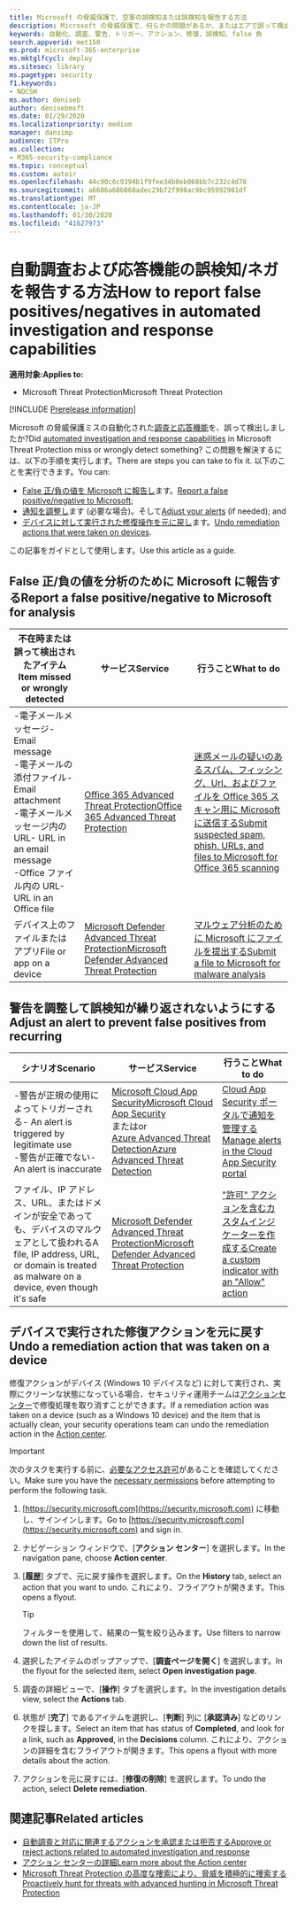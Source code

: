 ```yaml
---
title: Microsoft の脅威保護で、空軍の誤検知または誤検知を報告する方法
description: Microsoft の脅威保護で、何らかの問題があるか、またはエアで誤って検出されましたか? 分析のために誤検知または誤検知を Microsoft に送信する方法について説明します。
keywords: 自動化、調査、警告、トリガー、アクション、修復、誤検知、false 負
search.appverid: met150
ms.prod: microsoft-365-enterprise
ms.mktglfcycl: deploy
ms.sitesec: library
ms.pagetype: security
f1.keywords:
- NOCSH
ms.author: deniseb
author: denisebmsft
ms.date: 01/29/2020
ms.localizationpriority: medium
manager: dansimp
audience: ITPro
ms.collection:
- M365-security-compliance
ms.topic: conceptual
ms.custom: autoir
ms.openlocfilehash: 44c90c6c9394b1f9fee34b8eb068bb7c232c4d78
ms.sourcegitcommit: a6686a68b068adec29b72f998ac9bc95992981df
ms.translationtype: MT
ms.contentlocale: ja-JP
ms.lasthandoff: 01/30/2020
ms.locfileid: "41627973"
---
```

# <a name="how-to-report-false-positivesnegatives-in-automated-investigation-and-response-capabilities"></a><span data-ttu-id="53937-105">自動調査および応答機能の誤検知/ネガを報告する方法</span><span class="sxs-lookup"><span data-stu-id="53937-105">How to report false positives/negatives in automated investigation and response capabilities</span></span>

<span data-ttu-id="53937-106">**適用対象:**</span><span class="sxs-lookup"><span data-stu-id="53937-106">**Applies to:**</span></span>
- <span data-ttu-id="53937-107">Microsoft Threat Protection</span><span class="sxs-lookup"><span data-stu-id="53937-107">Microsoft Threat Protection</span></span>

[!INCLUDE [Prerelease information](../includes/prerelease.md)]

<span data-ttu-id="53937-108">Microsoft の脅威保護ミスの自動化された[調査と応答機能](mtp-autoir.md)を、誤って検出しましたか?</span><span class="sxs-lookup"><span data-stu-id="53937-108">Did [automated investigation and response capabilities](mtp-autoir.md) in Microsoft Threat Protection miss or wrongly detect something?</span></span> <span data-ttu-id="53937-109">この問題を解決するには、以下の手順を実行します。</span><span class="sxs-lookup"><span data-stu-id="53937-109">There are steps you can take to fix it.</span></span> <span data-ttu-id="53937-110">以下のことを実行できます。</span><span class="sxs-lookup"><span data-stu-id="53937-110">You can:</span></span>
- <span data-ttu-id="53937-111">[False 正/負の値を Microsoft に報告し](#report-a-false-positivenegative-to-microsoft-for-analysis)ます。</span><span class="sxs-lookup"><span data-stu-id="53937-111">[Report a false positive/negative to Microsoft](#report-a-false-positivenegative-to-microsoft-for-analysis);</span></span>
- <span data-ttu-id="53937-112">[通知を調整し](#adjust-an-alert-to-prevent-false-positives-from-recurring)ます (必要な場合)。そして</span><span class="sxs-lookup"><span data-stu-id="53937-112">[Adjust your alerts](#adjust-an-alert-to-prevent-false-positives-from-recurring) (if needed); and</span></span> 
- <span data-ttu-id="53937-113">[デバイスに対して実行された修復操作を元に戻し](#undo-a-remediation-action-that-was-taken-on-a-device)ます。</span><span class="sxs-lookup"><span data-stu-id="53937-113">[Undo remediation actions that were taken on devices](#undo-a-remediation-action-that-was-taken-on-a-device).</span></span> 

<span data-ttu-id="53937-114">この記事をガイドとして使用します。</span><span class="sxs-lookup"><span data-stu-id="53937-114">Use this article as a guide.</span></span> 

## <a name="report-a-false-positivenegative-to-microsoft-for-analysis"></a><span data-ttu-id="53937-115">False 正/負の値を分析のために Microsoft に報告する</span><span class="sxs-lookup"><span data-stu-id="53937-115">Report a false positive/negative to Microsoft for analysis</span></span>

|<span data-ttu-id="53937-116">不在時または誤って検出されたアイテム</span><span class="sxs-lookup"><span data-stu-id="53937-116">Item missed or wrongly detected</span></span> |<span data-ttu-id="53937-117">サービス</span><span class="sxs-lookup"><span data-stu-id="53937-117">Service</span></span>  |<span data-ttu-id="53937-118">行うこと</span><span class="sxs-lookup"><span data-stu-id="53937-118">What to do</span></span>  |
|---------|---------|---------|
|<span data-ttu-id="53937-119">-電子メールメッセージ</span><span class="sxs-lookup"><span data-stu-id="53937-119">- Email message</span></span> <br/><span data-ttu-id="53937-120">-電子メールの添付ファイル</span><span class="sxs-lookup"><span data-stu-id="53937-120">- Email attachment</span></span> <br/><span data-ttu-id="53937-121">-電子メールメッセージ内の URL</span><span class="sxs-lookup"><span data-stu-id="53937-121">- URL in an email message</span></span><br/><span data-ttu-id="53937-122">-Office ファイル内の URL</span><span class="sxs-lookup"><span data-stu-id="53937-122">- URL in an Office file</span></span>      |[<span data-ttu-id="53937-123">Office 365 Advanced Threat Protection</span><span class="sxs-lookup"><span data-stu-id="53937-123">Office 365 Advanced Threat Protection</span></span>](https://docs.microsoft.com/microsoft-365/security/office-365-security/office-365-atp)        |[<span data-ttu-id="53937-124">迷惑メールの疑いのあるスパム、フィッシング、Url、およびファイルを Office 365 スキャン用に Microsoft に送信する</span><span class="sxs-lookup"><span data-stu-id="53937-124">Submit suspected spam, phish, URLs, and files to Microsoft for Office 365 scanning</span></span>](https://docs.microsoft.com/microsoft-365/security/office-365-security/admin-submission)         |
|<span data-ttu-id="53937-125">デバイス上のファイルまたはアプリ</span><span class="sxs-lookup"><span data-stu-id="53937-125">File or app on a device</span></span>    |[<span data-ttu-id="53937-126">Microsoft Defender Advanced Threat Protection</span><span class="sxs-lookup"><span data-stu-id="53937-126">Microsoft Defender Advanced Threat Protection</span></span>](https://docs.microsoft.com/windows/security/threat-protection)         |[<span data-ttu-id="53937-127">マルウェア分析のために Microsoft にファイルを提出する</span><span class="sxs-lookup"><span data-stu-id="53937-127">Submit a file to Microsoft for malware analysis</span></span>](https://www.microsoft.com/wdsi/filesubmission)         |

## <a name="adjust-an-alert-to-prevent-false-positives-from-recurring"></a><span data-ttu-id="53937-128">警告を調整して誤検知が繰り返されないようにする</span><span class="sxs-lookup"><span data-stu-id="53937-128">Adjust an alert to prevent false positives from recurring</span></span>

|<span data-ttu-id="53937-129">シナリオ</span><span class="sxs-lookup"><span data-stu-id="53937-129">Scenario</span></span> |<span data-ttu-id="53937-130">サービス</span><span class="sxs-lookup"><span data-stu-id="53937-130">Service</span></span> |<span data-ttu-id="53937-131">行うこと</span><span class="sxs-lookup"><span data-stu-id="53937-131">What to do</span></span> |
|--------|--------|--------|
|<span data-ttu-id="53937-132">-警告が正規の使用によってトリガーされる</span><span class="sxs-lookup"><span data-stu-id="53937-132">- An alert is triggered by legitimate use</span></span> <br/><span data-ttu-id="53937-133">-警告が正確でない</span><span class="sxs-lookup"><span data-stu-id="53937-133">- An alert is inaccurate</span></span>    |[<span data-ttu-id="53937-134">Microsoft Cloud App Security</span><span class="sxs-lookup"><span data-stu-id="53937-134">Microsoft Cloud App Security</span></span>](https://docs.microsoft.com/cloud-app-security)<br/> <span data-ttu-id="53937-135">または</span><span class="sxs-lookup"><span data-stu-id="53937-135">or</span></span> <br/>[<span data-ttu-id="53937-136">Azure Advanced Threat Detection</span><span class="sxs-lookup"><span data-stu-id="53937-136">Azure Advanced Threat Detection</span></span>](https://docs.microsoft.com/azure/security/fundamentals/threat-detection)         |[<span data-ttu-id="53937-137">Cloud App Security ポータルで通知を管理する</span><span class="sxs-lookup"><span data-stu-id="53937-137">Manage alerts in the Cloud App Security portal</span></span>](https://docs.microsoft.com/cloud-app-security/managing-alerts)         |
|<span data-ttu-id="53937-138">ファイル、IP アドレス、URL、またはドメインが安全であっても、デバイスのマルウェアとして扱われる</span><span class="sxs-lookup"><span data-stu-id="53937-138">A file, IP address, URL, or domain is treated as malware on a device, even though it's safe</span></span>|[<span data-ttu-id="53937-139">Microsoft Defender Advanced Threat Protection</span><span class="sxs-lookup"><span data-stu-id="53937-139">Microsoft Defender Advanced Threat Protection</span></span>](https://docs.microsoft.com/windows/security/threat-protection) |[<span data-ttu-id="53937-140">"許可" アクションを含むカスタムインジケーターを作成する</span><span class="sxs-lookup"><span data-stu-id="53937-140">Create a custom indicator with an "Allow" action</span></span>](https://docs.microsoft.com/windows/security/threat-protection/microsoft-defender-atp/manage-indicators) |


## <a name="undo-a-remediation-action-that-was-taken-on-a-device"></a><span data-ttu-id="53937-141">デバイスで実行された修復アクションを元に戻す</span><span class="sxs-lookup"><span data-stu-id="53937-141">Undo a remediation action that was taken on a device</span></span>

<span data-ttu-id="53937-142">修復アクションがデバイス (Windows 10 デバイスなど) に対して実行され、実際にクリーンな状態になっている場合、セキュリティ運用チームは[アクションセンター](mtp-action-center.md)で修復処理を取り消すことができます。</span><span class="sxs-lookup"><span data-stu-id="53937-142">If a remediation action was taken on a device (such as a Windows 10 device) and the item that is actually clean, your security operations team can undo the remediation action in the [Action center](mtp-action-center.md).</span></span>

> [!IMPORTANT]
> <span data-ttu-id="53937-143">次のタスクを実行する前に、[必要なアクセス許可](mtp-action-center.md#required-permissions-for-action-center-tasks)があることを確認してください。</span><span class="sxs-lookup"><span data-stu-id="53937-143">Make sure you have the [necessary permissions](mtp-action-center.md#required-permissions-for-action-center-tasks) before attempting to perform the following task.</span></span>

1. <span data-ttu-id="53937-144">[https://security.microsoft.com](https://security.microsoft.com) に移動し、サインインします。</span><span class="sxs-lookup"><span data-stu-id="53937-144">Go to [https://security.microsoft.com](https://security.microsoft.com) and sign in.</span></span> 

2. <span data-ttu-id="53937-145">ナビゲーション ウィンドウで、[**アクション センター**] を選択します。</span><span class="sxs-lookup"><span data-stu-id="53937-145">In the navigation pane, choose **Action center**.</span></span> 

3. <span data-ttu-id="53937-146">[**履歴**] タブで、元に戻す操作を選択します。</span><span class="sxs-lookup"><span data-stu-id="53937-146">On the **History** tab, select an action that you want to undo.</span></span> <span data-ttu-id="53937-147">これにより、フライアウトが開きます。</span><span class="sxs-lookup"><span data-stu-id="53937-147">This opens a flyout.</span></span><br/>
    > [!TIP]
    > <span data-ttu-id="53937-148">フィルターを使用して、結果の一覧を絞り込みます。</span><span class="sxs-lookup"><span data-stu-id="53937-148">Use filters to narrow down the list of results.</span></span> 

4. <span data-ttu-id="53937-149">選択したアイテムのポップアップで、[**調査ページを開く**] を選択します。</span><span class="sxs-lookup"><span data-stu-id="53937-149">In the flyout for the selected item, select **Open investigation page**.</span></span>

5. <span data-ttu-id="53937-150">調査の詳細ビューで、[**操作**] タブを選択します。</span><span class="sxs-lookup"><span data-stu-id="53937-150">In the investigation details view, select the **Actions** tab.</span></span>

6. <span data-ttu-id="53937-151">状態が [**完了**] であるアイテムを選択し、[**判断**] 列に [**承認済み**] などのリンクを探します。</span><span class="sxs-lookup"><span data-stu-id="53937-151">Select an item that has status of **Completed**, and look for a link, such as **Approved**, in the **Decisions** column.</span></span> <span data-ttu-id="53937-152">これにより、アクションの詳細を含むフライアウトが開きます。</span><span class="sxs-lookup"><span data-stu-id="53937-152">This opens a flyout with more details about the action.</span></span>

7. <span data-ttu-id="53937-153">アクションを元に戻すには、[**修復の削除**] を選択します。</span><span class="sxs-lookup"><span data-stu-id="53937-153">To undo the action, select **Delete remediation**.</span></span>

## <a name="related-articles"></a><span data-ttu-id="53937-154">関連記事</span><span class="sxs-lookup"><span data-stu-id="53937-154">Related articles</span></span>

- [<span data-ttu-id="53937-155">自動調査と対応に関連するアクションを承認または拒否する</span><span class="sxs-lookup"><span data-stu-id="53937-155">Approve or reject actions related to automated investigation and response</span></span>](mtp-autoir-actions.md)
- [<span data-ttu-id="53937-156">アクション センターの詳細</span><span class="sxs-lookup"><span data-stu-id="53937-156">Learn more about the Action center</span></span>](mtp-action-center.md)
- [<span data-ttu-id="53937-157">Microsoft Threat Protection の高度な捜索により、脅威を積極的に捜索する</span><span class="sxs-lookup"><span data-stu-id="53937-157">Proactively hunt for threats with advanced hunting in Microsoft Threat Protection</span></span>](advanced-hunting-overview.md)
